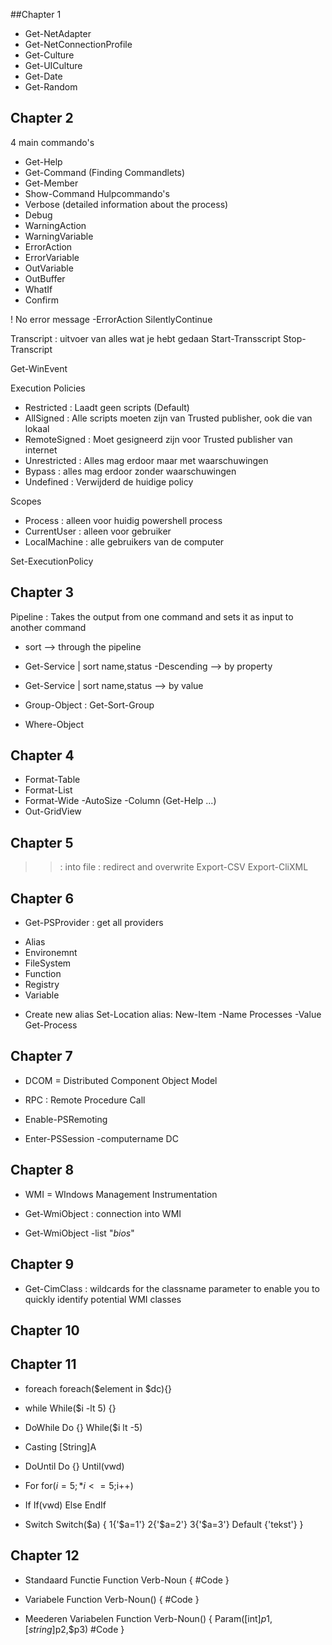 ##Chapter 1

* Get-NetAdapter
* Get-NetConnectionProfile
* Get-Culture
* Get-UICulture
* Get-Date
* Get-Random

Chapter 2
----------
4 main commando's
- Get-Help
- Get-Command (Finding Commandlets)
- Get-Member
- Show-Command
Hulpcommando's
- Verbose (detailed information about the process)
- Debug
- WarningAction
- WarningVariable
- ErrorAction
- ErrorVariable
- OutVariable
- OutBuffer
- WhatIf
- Confirm

! No error message -ErrorAction SilentlyContinue

Transcript : uitvoer van alles wat je hebt gedaan
Start-Transscript
Stop-Transcript

Get-WinEvent

Execution Policies
- Restricted : Laadt geen scripts (Default)
- AllSigned : Alle scripts moeten zijn van Trusted publisher, ook die van lokaal
- RemoteSigned : Moet gesigneerd zijn voor Trusted publisher van internet
- Unrestricted : Alles mag erdoor maar met waarschuwingen
- Bypass : alles mag erdoor zonder waarschuwingen
- Undefined : Verwijderd de huidige policy

Scopes
- Process : alleen voor huidig powershell process
- CurrentUser : alleen voor gebruiker
- LocalMachine : alle gebruikers van de computer

Set-ExecutionPolicy

Chapter 3
----------
Pipeline : Takes the output from one command and sets it as input to another command

* sort --> through the pipeline

* Get-Service | sort name,status -Descending --> by property
* Get-Service | sort name,status --> by value
* Group-Object : Get-Sort-Group

* Where-Object

Chapter 4
----------
* Format-Table
* Format-List
* Format-Wide -AutoSize -Column (Get-Help ...)
* Out-GridView

Chapter 5
----------
>> : into file
> : redirect and overwrite
Export-CSV
Export-CliXML

Chapter 6
----------
* Get-PSProvider : get all providers
 - Alias
 - Environemnt
 - FileSystem
 - Function
 - Registry
 - Variable

* Create new alias
	Set-Location alias:
	New-Item -Name Processes -Value Get-Process

Chapter 7
----------
* DCOM = Distributed Component Object Model
* RPC : Remote Procedure Call

* Enable-PSRemoting
* Enter-PSSession -computername DC

Chapter 8
----------
* WMI = WIndows Management Instrumentation

* Get-WmiObject : connection into WMI
* Get-WmiObject -list "*bios*"

Chapter 9 
----------
* Get-CimClass : wildcards for the classname parameter to enable you to quickly identify potential WMI classes

Chapter 10
-----------

Chapter 11
-----------
* foreach
foreach($element in $dc){}

* while
While($i -lt 5)
	{}

* DoWhile
Do
{}
While($i lt -5)

* Casting [String]A

* DoUntil
Do
{}
Until(vwd)

* For
for($i=5;*i<=5;$i++)

* If
If(vwd)
Else
EndIf

* Switch
Switch($a)
{
	1{'$a=1'}
	2{'$a=2'}
	3{'$a=3'}
	Default {'tekst'}
}

Chapter 12
----------
* Standaard Functie
Function Verb-Noun
{
	#Code
}

* Variabele
Function Verb-Noun()
{
	#Code
}
* Meederen Variabelen
Function Verb-Noun()
{
	Param([int]$p1,[string]$p2,$p3)	
#Code
}

